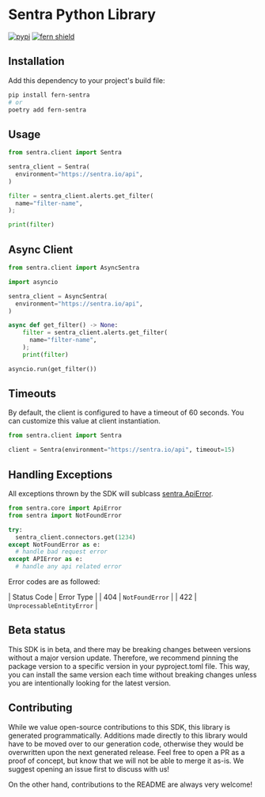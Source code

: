 # Sentra Python Library

[![pypi](https://img.shields.io/pypi/v/fern-sentra.svg)](https://pypi.python.org/pypi/fern-sentra)
[![fern shield](https://img.shields.io/badge/%F0%9F%8C%BF-SDK%20generated%20by%20Fern-brightgreen)](https://github.com/fern-api/fern)

## Installation

Add this dependency to your project's build file:

```bash
pip install fern-sentra
# or
poetry add fern-sentra
```

## Usage

```python
from sentra.client import Sentra

sentra_client = Sentra(
  environment="https://sentra.io/api",
)

filter = sentra_client.alerts.get_filter(
  name="filter-name",
);

print(filter)
```

## Async Client

```python
from sentra.client import AsyncSentra

import asyncio

sentra_client = AsyncSentra(
  environment="https://sentra.io/api",
)

async def get_filter() -> None:
    filter = sentra_client.alerts.get_filter(
      name="filter-name",
    );
    print(filter)

asyncio.run(get_filter())
```

## Timeouts
By default, the client is configured to have a timeout of 60 seconds. You can customize this value at client instantiation. 

```python
from sentra.client import Sentra

client = Sentra(environment="https://sentra.io/api", timeout=15)
```

## Handling Exceptions
All exceptions thrown by the SDK will sublcass [sentra.ApiError](./src/sentra/core/api_error.py). 

```python
from sentra.core import ApiError
from sentra import NotFoundError

try:
  sentra_client.connectors.get(1234)
except NotFoundError as e: 
  # handle bad request error
except APIError as e:  
  # handle any api related error
```

Error codes are as followed:

| Status Code | Error Type                 |
| 404         | `NotFoundError`            |
| 422         | `UnprocessableEntityError` |

## Beta status

This SDK is in beta, and there may be breaking changes between versions without a major version update. Therefore, we recommend pinning the package version to a specific version in your pyproject.toml file. This way, you can install the same version each time without breaking changes unless you are intentionally looking for the latest version.

## Contributing

While we value open-source contributions to this SDK, this library is generated programmatically. Additions made directly to this library would have to be moved over to our generation code, otherwise they would be overwritten upon the next generated release. Feel free to open a PR as a proof of concept, but know that we will not be able to merge it as-is. We suggest opening an issue first to discuss with us!

On the other hand, contributions to the README are always very welcome!
